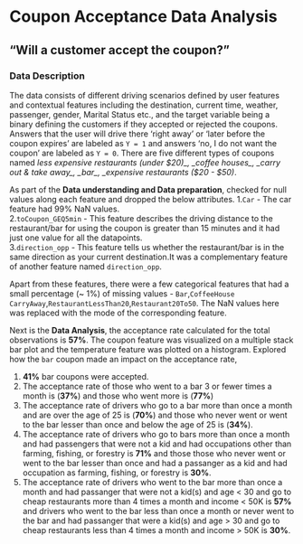 # Coupon Acceptance Data Analysis

## “Will a customer accept the coupon?”

### Data Description
The data consists of different driving scenarios defined by user features and contextual features including the destination, current time, weather, passenger, gender, Marital Status etc., and the target variable being a binary defining the customers if they accepted or rejected the coupons. 
Answers that the user will drive there ‘right away’ or ‘later before the coupon expires’ are labeled as `Y = 1` and answers ‘no, I do not want the coupon’ are labeled as `Y = 0`. 
There are five different types of coupons named _less expensive restaurants (under $20)_, _coffee houses_, _carry out & take away_, _bar_, _expensive restaurants ($20 - $50)_.

As part of the **Data understanding and Data preparation**, checked for null values along each feature and dropped the below attributes.
1.`Car` -  The car feature had 99% NaN values.<br />
2.`toCoupon_GEQ5min` - This feature describes the driving distance to the restaurant/bar for using the coupon is greater than 15 minutes and it had                          just one value for all the datapoints.<br />
3.`direction_opp` - This feature tells us whether the restaurant/bar is in the same direction as your current destination.It was a complementary feature of another feature named `direction_opp`.<br />

Apart from these features, there were a few categorical features that had a small percentage (~ 1%) of missing values - `Bar`,`CoffeeHouse` `CarryAway`,`RestaurantLessThan20`,`Restaurant20To50`. The NaN values here was replaced with the mode of the corresponding feature.

Next is the **Data Analysis**, the acceptance rate calculated for the total observations is **57%**. The coupon feature was visualized on a multiple stack bar plot and the temperature feature was plotted on a histogram.
Explored how the `bar` coupon made an impact on the acceptance rate,<br />
1. **41%** bar coupons were accepted.<br />
2. The acceptance rate of those who went to a bar 3 or fewer times a month is (**37%**) and those who went more is (**77%**)
3. The acceptance rate of drivers who go to a bar more than once a month and are over the age of 25 is (**70%**) and those who never went or went to the bar lesser than once and below the age of 25 is (**34%**).
4. The acceptance rate of drivers who go to bars more than once a month and had passengers that were not a kid and had occupations other than farming, fishing, or forestry is **71%** and those those who never went or went to the bar lesser than once and had a passanger as a kid and had occupation as farming, fishing, or forestry is **30%**.
5. The acceptance rate of drivers who went to the bar more than once a month and had passanger that were not a kid(s) and age < 30 and go to cheap restaurants more than 4 times a month and income < 50K is **57%** and drivers who went to the bar less than once a month or never went to the bar and had passanger that were a kid(s) and age > 30 and go to cheap restaurants less than 4 times a month and income > 50K is **30%**.











